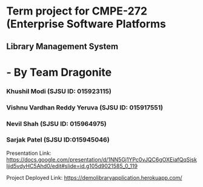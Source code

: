 # Term project for CMPE-272 (Enterprise Software Platforms
## Library Management System
# - By Team Dragonite
### Khushil Modi (SJSU ID: 015923115)
### Vishnu Vardhan Reddy Yeruva (SJSU ID: 015917551)
### Nevil Shah   (SJSU ID: 015964975)
### Sarjak Patel  (SJSU ID:015945046)

Presentation Link: https://docs.google.com/presentation/d/1NN5Gj1YPc0vJQC6gOXEiafQqSjskljid5vdyHC5Ahd0/edit#slide=id.g105d9021585_0_119

Project Deployed Link: https://demolibraryapplication.herokuapp.com/


